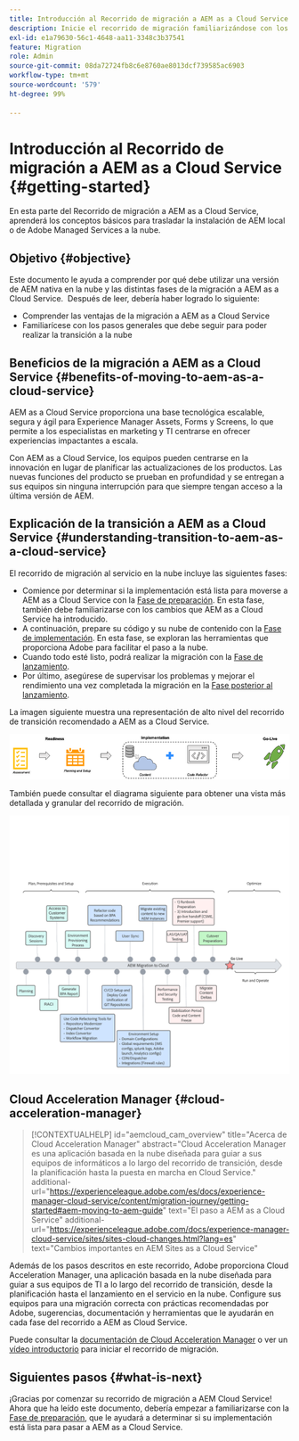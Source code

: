 ```yaml
---
title: Introducción al Recorrido de migración a AEM as a Cloud Service
description: Inicie el recorrido de migración familiarizándose con los conceptos básicos para pasar a AEM as a Cloud Service
exl-id: e1a79630-56c1-4648-aa11-3348c3b37541
feature: Migration
role: Admin
source-git-commit: 08da72724fb8c6e8760ae8013dcf739585ac6903
workflow-type: tm+mt
source-wordcount: '579'
ht-degree: 99%

---
```


# Introducción al Recorrido de migración a AEM as a Cloud Service {#getting-started}

En esta parte del Recorrido de migración a AEM as a Cloud Service, aprenderá los conceptos básicos para trasladar la instalación de AEM local o de Adobe Managed Services a la nube.

## Objetivo {#objective}

Este documento le ayuda a comprender por qué debe utilizar una versión de AEM nativa en la nube y las distintas fases de la migración a AEM as a Cloud Service.  Después de leer, debería haber logrado lo siguiente:

* Comprender las ventajas de la migración a AEM as a Cloud Service
* Familiarícese con los pasos generales que debe seguir para poder realizar la transición a la nube

## Beneficios de la migración a AEM as a Cloud Service {#benefits-of-moving-to-aem-as-a-cloud-service}

AEM as a Cloud Service proporciona una base tecnológica escalable, segura y ágil para Experience Manager Assets, Forms y Screens, lo que permite a los especialistas en marketing y TI centrarse en ofrecer experiencias impactantes a escala.

Con AEM as a Cloud Service, los equipos pueden centrarse en la innovación en lugar de planificar las actualizaciones de los productos. Las nuevas funciones del producto se prueban en profundidad y se entregan a sus equipos sin ninguna interrupción para que siempre tengan acceso a la última versión de AEM.

## Explicación de la transición a AEM as a Cloud Service {#understanding-transition-to-aem-as-a-cloud-service}

El recorrido de migración al servicio en la nube incluye las siguientes fases:

* Comience por determinar si la implementación está lista para moverse a AEM as a Cloud Service con la [Fase de preparación](/help/journey-migration/readiness.md). En esta fase, también debe familiarizarse con los cambios que AEM as a Cloud Service ha introducido.
* A continuación, prepare su código y su nube de contenido con la [Fase de implementación](/help/journey-migration/implementation.md). En esta fase, se exploran las herramientas que proporciona Adobe para facilitar el paso a la nube.
* Cuando todo esté listo, podrá realizar la migración con la [Fase de lanzamiento](/help/journey-migration/go-live.md).
* Por último, asegúrese de supervisar los problemas y mejorar el rendimiento una vez completada la migración en la [Fase posterior al lanzamiento](/help/journey-migration/post-go-live.md).

La imagen siguiente muestra una representación de alto nivel del recorrido de transición recomendado a AEM as a Cloud Service.

![Representación de alto nivel del recorrido de transición recomendado a AEM as a Cloud Service](/help/journey-migration/assets/move-aemcloud-process.png)

También puede consultar el diagrama siguiente para obtener una vista más detallada y granular del recorrido de migración.

![Vista detallada y granular del recorrido de migración](/help/journey-migration/assets/migration-process.png)

## Cloud Acceleration Manager {#cloud-acceleration-manager}

>[!CONTEXTUALHELP]
>id="aemcloud_cam_overview"
>title="Acerca de Cloud Acceleration Manager"
>abstract="Cloud Acceleration Manager es una aplicación basada en la nube diseñada para guiar a sus equipos de informáticos a lo largo del recorrido de transición, desde la planificación hasta la puesta en marcha en Cloud Service."
>additional-url="https://experienceleague.adobe.com/es/docs/experience-manager-cloud-service/content/migration-journey/getting-started#aem-moving-to-aem-guide" text="El paso a AEM as a Cloud Service"
>additional-url="https://experienceleague.adobe.com/docs/experience-manager-cloud-service/sites/sites-cloud-changes.html?lang=es" text="Cambios importantes en AEM Sites as a Cloud Service"

Además de los pasos descritos en este recorrido, Adobe proporciona Cloud Acceleration Manager, una aplicación basada en la nube diseñada para guiar a sus equipos de TI a lo largo del recorrido de transición, desde la planificación hasta el lanzamiento en el servicio en la nube. Configure sus equipos para una migración correcta con prácticas recomendadas por Adobe, sugerencias, documentación y herramientas que le ayudarán en cada fase del recorrido a AEM as Cloud Service.

Puede consultar la [documentación de Cloud Acceleration Manager](/help/journey-migration/cloud-acceleration-manager/using-cam/getting-started-cam.md) o ver un [vídeo introductorio](https://experienceleague.adobe.com/en/playlists/experience-manager-all-move-to-cloud-service#dashboard/learning) para iniciar el recorrido de migración.

## Siguientes pasos {#what-is-next}

¡Gracias por comenzar su recorrido de migración a AEM Cloud Service!  Ahora que ha leído este documento, debería empezar a familiarizarse con la [Fase de preparación](/help/journey-migration/readiness.md), que le ayudará a determinar si su implementación está lista para pasar a AEM as a Cloud Service.
